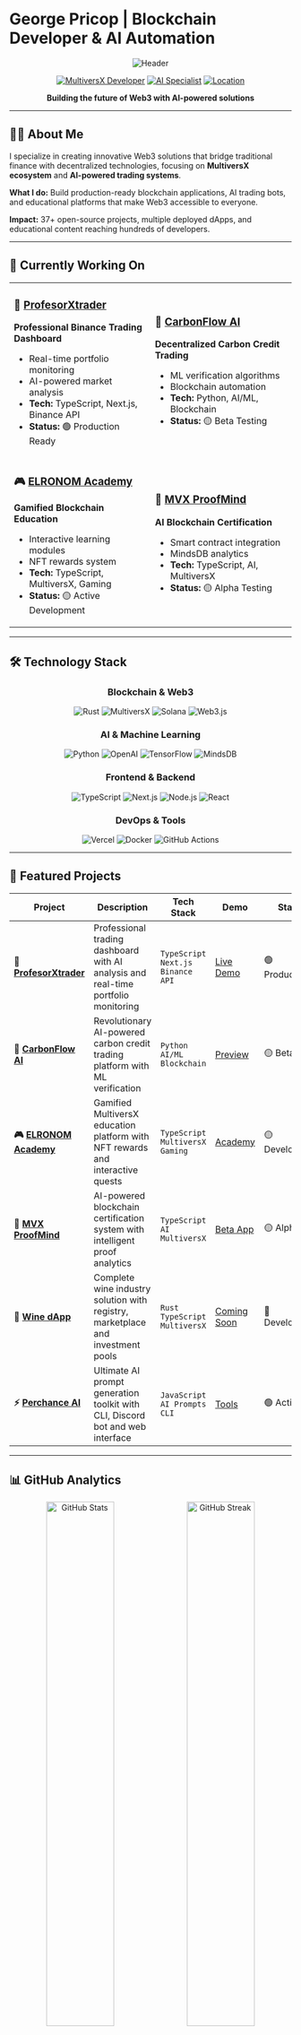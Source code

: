 # George Pricop | Blockchain Developer & AI Automation 

<div align="center">

![Header](https://capsule-render.vercel.app/api?type=waving&color=gradient&customColorList=0,2,2,5,30&height=200&section=header&text=Building%20Web3%20Solutions&fontSize=50&fontColor=ffffff&animation=fadeIn&desc=Blockchain%20•%20AI%20•%20Trading%20Systems&descAlignY=75&descAlign=50)

[![MultiversX Developer](https://img.shields.io/badge/MultiversX-Blockchain%20Developer-23AC6F?style=for-the-badge&logo=data:image/svg+xml;base64,PHN2ZyB3aWR0aD0iMjQiIGhlaWdodD0iMjQiIHZpZXdCb3g9IjAgMCAyNCAyNCIgZmlsbD0ibm9uZSIgeG1sbnM9Imh0dHA6Ly93d3cudzMub3JnLzIwMDAvc3ZnIj4KPHBhdGggZD0iTTEyIDJMMjIgN1YxN0wxMiAyMkwyIDEyIDEyIDJaIiBzdHJva2U9IndoaXRlIiBzdHJva2Utd2lkdGg9IjIiIGZpbGw9Im5vbmUiLz4KPC9zdmc+&logoColor=white)](https://github.com/Gzeu)
[![AI Specialist](https://img.shields.io/badge/AI-Automation%20Specialist-FF6B6B?style=for-the-badge&logo=openai&logoColor=white)](https://github.com/Gzeu)
[![Location](https://img.shields.io/badge/📍-Bucharest,%20Romania-0077B5?style=for-the-badge)](https://github.com/Gzeu)

**Building the future of Web3 with AI-powered solutions**

</div>

---

## 👨‍💻 About Me

I specialize in creating innovative Web3 solutions that bridge traditional finance with decentralized technologies, focusing on **MultiversX ecosystem** and **AI-powered trading systems**.

**What I do:** Build production-ready blockchain applications, AI trading bots, and educational platforms that make Web3 accessible to everyone.

**Impact:** 37+ open-source projects, multiple deployed dApps, and educational content reaching hundreds of developers.

---

## 🚀 Currently Working On

<table>
<tr>
<td width="50%">

### 🤖 [ProfesorXtrader](https://github.com/Gzeu/profesorXtrader)
**Professional Binance Trading Dashboard**
- Real-time portfolio monitoring
- AI-powered market analysis
- **Tech:** TypeScript, Next.js, Binance API
- **Status:** 🟢 Production Ready

</td>
<td width="50%">

### 🌱 [CarbonFlow AI](https://github.com/Gzeu/carbonflow-ai)
**Decentralized Carbon Credit Trading**
- ML verification algorithms
- Blockchain automation
- **Tech:** Python, AI/ML, Blockchain
- **Status:** 🟡 Beta Testing

</td>
</tr>
<tr>
<td width="50%">

### 🎮 [ELRONOM Academy](https://github.com/Gzeu/elronom-multiversx-trading-academy)
**Gamified Blockchain Education**
- Interactive learning modules
- NFT rewards system
- **Tech:** TypeScript, MultiversX, Gaming
- **Status:** 🟡 Active Development

</td>
<td width="50%">

### 🧠 [MVX ProofMind](https://github.com/Gzeu/mvx-proofmind)
**AI Blockchain Certification**
- Smart contract integration
- MindsDB analytics
- **Tech:** TypeScript, AI, MultiversX
- **Status:** 🟡 Alpha Testing

</td>
</tr>
</table>

---

## 🛠️ Technology Stack

<div align="center">

### Blockchain & Web3
![Rust](https://img.shields.io/badge/Rust-000000?style=flat-square&logo=rust&logoColor=white)
![MultiversX](https://img.shields.io/badge/MultiversX-23AC6F?style=flat-square&logo=ethereum&logoColor=white)
![Solana](https://img.shields.io/badge/Solana-9945FF?style=flat-square&logo=solana&logoColor=white)
![Web3.js](https://img.shields.io/badge/Web3.js-F16822?style=flat-square&logo=web3dotjs&logoColor=white)

### AI & Machine Learning
![Python](https://img.shields.io/badge/Python-3776AB?style=flat-square&logo=python&logoColor=white)
![OpenAI](https://img.shields.io/badge/OpenAI-412991?style=flat-square&logo=openai&logoColor=white)
![TensorFlow](https://img.shields.io/badge/TensorFlow-FF6F00?style=flat-square&logo=tensorflow&logoColor=white)
![MindsDB](https://img.shields.io/badge/MindsDB-00D4AA?style=flat-square&logo=database&logoColor=white)

### Frontend & Backend
![TypeScript](https://img.shields.io/badge/TypeScript-007ACC?style=flat-square&logo=typescript&logoColor=white)
![Next.js](https://img.shields.io/badge/Next.js-000000?style=flat-square&logo=nextdotjs&logoColor=white)
![Node.js](https://img.shields.io/badge/Node.js-339933?style=flat-square&logo=nodedotjs&logoColor=white)
![React](https://img.shields.io/badge/React-61DAFB?style=flat-square&logo=react&logoColor=black)

### DevOps & Tools
![Vercel](https://img.shields.io/badge/Vercel-000000?style=flat-square&logo=vercel&logoColor=white)
![Docker](https://img.shields.io/badge/Docker-2496ED?style=flat-square&logo=docker&logoColor=white)
![GitHub Actions](https://img.shields.io/badge/GitHub%20Actions-2088FF?style=flat-square&logo=githubactions&logoColor=white)

</div>

---

## 🎯 Featured Projects

| Project | Description | Tech Stack | Demo | Status |
|---------|-------------|------------|------|---------|
| **🤖 [ProfesorXtrader](https://github.com/Gzeu/profesorXtrader)** | Professional trading dashboard with AI analysis and real-time portfolio monitoring | `TypeScript` `Next.js` `Binance API` | [Live Demo](https://profesorxtrader.vercel.app) | 🟢 Production |
| **🌱 [CarbonFlow AI](https://github.com/Gzeu/carbonflow-ai)** | Revolutionary AI-powered carbon credit trading platform with ML verification | `Python` `AI/ML` `Blockchain` | [Preview](https://carbonflow-ai.vercel.app) | 🟡 Beta |
| **🎮 [ELRONOM Academy](https://github.com/Gzeu/elronom-multiversx-trading-academy)** | Gamified MultiversX education platform with NFT rewards and interactive quests | `TypeScript` `MultiversX` `Gaming` | [Academy](https://elronom.academy) | 🟡 Development |
| **🧠 [MVX ProofMind](https://github.com/Gzeu/mvx-proofmind)** | AI-powered blockchain certification system with intelligent proof analytics | `TypeScript` `AI` `MultiversX` | [Beta App](https://mvx-proofmind.vercel.app) | 🟡 Alpha |
| **🍷 [Wine dApp](https://github.com/Gzeu/multiversx-wine-dapp)** | Complete wine industry solution with registry, marketplace and investment pools | `Rust` `TypeScript` `MultiversX` | [Coming Soon](#) | 🔵 Development |
| **⚡ [Perchance AI](https://github.com/Gzeu/perchance-ai-prompt-library)** | Ultimate AI prompt generation toolkit with CLI, Discord bot and web interface | `JavaScript` `AI Prompts` `CLI` | [Tools](https://perchance-ai.vercel.app) | 🟢 Active |

---

## 📊 GitHub Analytics

<div align="center">

<img width="49%" src="https://github-readme-stats.vercel.app/api?username=Gzeu&show_icons=true&theme=tokyonight&count_private=true&hide_border=true&bg_color=0D1117&title_color=23AC6F&text_color=ffffff&icon_color=FF6B6B" alt="GitHub Stats" />
<img width="49%" src="https://github-readme-streak-stats.herokuapp.com/?user=Gzeu&theme=tokyonight&hide_border=true&background=0D1117&stroke=23AC6F&ring=FF6B6B&fire=FFD93D&currStreakLabel=ffffff" alt="GitHub Streak" />

<img width="60%" src="https://github-readme-stats.vercel.app/api/top-langs/?username=Gzeu&layout=compact&theme=tokyonight&hide_border=true&bg_color=0D1117&title_color=23AC6F&text_color=ffffff&langs_count=8" alt="Top Languages" />

</div>

---

## 🏆 Key Achievements

- ✅ **37+ Public Repositories** with active development and community engagement
- ✅ **Multiple Production Apps** deployed on Vercel and MultiversX network
- ✅ **Educational Impact** through blockchain and trading content creation
- ✅ **Open Source Contributions** to MultiversX ecosystem and AI tools
- ✅ **Cross-Chain Experience** with MultiversX, Solana, and Ethereum
- ✅ **AI Integration Expertise** combining blockchain with machine learning

---

## 🎯 2025 Roadmap

### Q4 2025 Focus
- 🚀 **ProfesorXtrader V2.0** - Advanced AI trading algorithms and portfolio optimization
- 🌱 **CarbonFlow Launch** - Production deployment with first carbon credit partnerships
- 📚 **ELRONOM Expansion** - Multi-language support and advanced gamification

### 2026 Vision
- 🔗 **Cross-Chain Trading Platform** - Unified interface for multiple blockchain networks
- 🎓 **Blockchain Certification Program** - Industry-recognized credentials through MVX ProofMind
- 🌍 **Global Impact** - 10,000+ users across educational and trading platforms

---

## 💼 Services & Collaboration

**Open for:**
- 🤝 **Blockchain Consulting** - MultiversX dApp development and smart contract audits
- 💡 **AI Trading Solutions** - Custom trading bots and market analysis tools
- 🎓 **Technical Education** - Workshops, mentoring, and content creation
- 🚀 **Product Development** - End-to-end Web3 application development

**Not available for:**
- Full-time employment (open to part-time consulting)
- Non-blockchain projects without AI/Web3 component

---

## 📫 Let's Connect

<div align="center">

[![Email](https://img.shields.io/badge/📧%20Email-pricopgeorge%40gmail.com-D14836?style=for-the-badge&logo=gmail&logoColor=white)](mailto:pricopgeorge@gmail.com)
[![LinkedIn](https://img.shields.io/badge/💼%20LinkedIn-George%20Pricop-0077B5?style=for-the-badge&logo=linkedin&logoColor=white)](https://linkedin.com/in/george-pricop-61a3a933)

**💡 Have a Web3 project idea? Let's build something amazing together!**

</div>

---

<div align="center">

![Footer](https://capsule-render.vercel.app/api?type=waving&color=gradient&customColorList=0,2,2,5,30&height=120&section=footer&text=Thanks%20for%20visiting!&fontSize=24&fontColor=ffffff&animation=fadeIn)

![Profile Views](https://komarev.com/ghpvc/?username=Gzeu&color=23AC6F&style=flat-square&label=Profile+Views)
[![GitHub followers](https://img.shields.io/github/followers/Gzeu?label=Follow&style=social)](https://github.com/Gzeu)

**Built with ❤️ in Bucharest, Romania**

</div>
